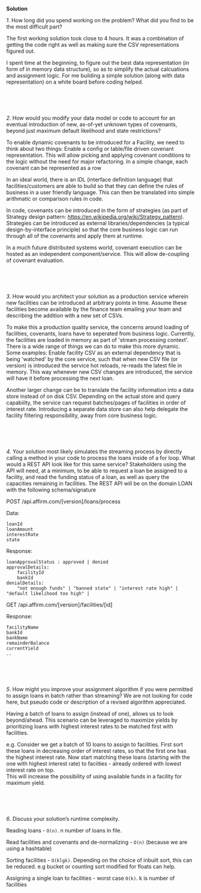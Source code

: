 **Solution**

*1*. How long did you spend working on the problem? What did you find to be the most difficult part?


The first working solution took close to 4 hours. It was a combination of getting the code right as well as making sure the CSV representations figured out. 

I spent time at the beginning, to figure out the best data representation (in form of in memory data structure), so as to simplify the actual calcuations and assignment logic. For me building a simple solution (along with data representation) on a white board before coding helped. 

<br/>
<br/>
<br/>



*2*. How would you modify your data model or code to account for an eventual introduction of new, as-of-yet unknown types of covenants, beyond just maximum default likelihood and state restrictions?

To enable dynamic covenants to be introduced for a Facility, we need to think about two things: 
Enable a config or table/file driven covenant representation. This will allow picking and applying covenant conditions to the logic without the need for major refactoring. In a simple change, each covenant can be represented as a row 

In an ideal world, there is an IDL (interface definition language) that facilities/customers are able to build so that they can define the rules of business in a user friendly language. This can then be translated into simple arithmatic or comparison rules in code. 

In code, covenants can be introduced in the form of strategies (as part of Strategy design pattern: https://en.wikipedia.org/wiki/Strategy_pattern). Strategies can be introduced as external libraries/dependencies (a typical design-by-interface principle) so that the core business logic can run through all of the covenants and apply them at runtime. 

In a much future distributed systems world, covenant execution can be hosted as an independent component/service. This will allow de-coupling of covenant evaluation.  

<br/>
<br/>
<br/>

*3*. How would you architect your solution as a production service wherein new facilities can be introduced at arbitrary points in time. Assume these facilities become available by the finance team emailing your team and describing the addition with a new set of CSVs.

To make this a production quality service, the concerns around loading of facilities, covenants, loans have to seperated from business logic. Currently, the facilities are loaded in memory as part of 'stream processing context'. There is a wide range of things we can do to make this more dynamic. Some examples: 
Enable facility CSV as an external dependency that is being 'watched' by the core service, such that when new CSV file (or version) is introduced the service hot reloads, re-reads the latest file in memory. This way whenever new CSV changes are introduced, the service will have it before processing the next loan. 

Another larger change can be to translate the facility information into a data store instead of on disk CSV. Depending on the actual store and query capabiilty, the service can request batches/pages of facilities in order of interest rate. Introducing a separate data store can also help delegate the facility filtering responsibility, away from core business logic. 

   <br/>
   <br/>
   <br/>


*4*. Your solution most likely simulates the streaming process by directly calling a method in your code to process the loans inside of a for loop. What would a REST API look like for this same service? Stakeholders using the API will need, at a minimum, to be able to request a loan be assigned to a facility, and read the funding status of a loan, as well as query the capacities remaining in facilities.
The REST API will be on the domain LOAN with the following schema/signature 

POST  /api.affirm.com/[version]/loans/process

Data: 
	
	loanId
	loanAmount
	interestRate
	state

Response: 

	loanApprovalStatus : approved | denied 
	approvalDetails: 
		facilityId
		bankId		
	denialDetails: 
		"not enough funds" | "banned state" | "interest rate high" | "default likelihood too high" | 



GET /api.affirm.com/[version]/facilities/[id]

Response: 

	facilityName
	bankId
	bankName
	remainderBalance
	currentYield
	.. 

	
<br/>
<br/>
<br/>


*5*. How might you improve your assignment algorithm if you were permitted to assign loans in batch rather than streaming? We are not looking for code here, but pseudo code or description of a revised algorithm appreciated.

Having a batch of loans to assign (instead of one), allows us to look beyond/ahead. This scenario can be leveraged to maximize yields by prioritizing loans with highest interest rates to be matched first with facilities. 

e.g. Consider we get a batch of 10 loans to assign to facilities. 
First sort these loans in decreasing order of interest rates, so that the first one has the highest interest rate. 
Now start matching these loans (starting with the one with highest interest rate) to faciities - already ordered with lowest interest rate on top.  
This will increase the possibility of using available funds in a facility for maximum yield. 

 <br/>
 <br/>
 <br/>


*6*. Discuss your solution’s runtime complexity.

Reading loans - `O(n)`. n number of loans in file.

Read facilities and covenants and de-normalizing - `O(n)` (because we are using a hashtable)

Sorting facilities - `O(klgk)`. Depending on the choice of inbuilt sort, this can be reduced. e.g bucket or counting sort modified for floats can help.  

Assigning a single loan to facilities - worst case `O(k)`. k is number of facilities




